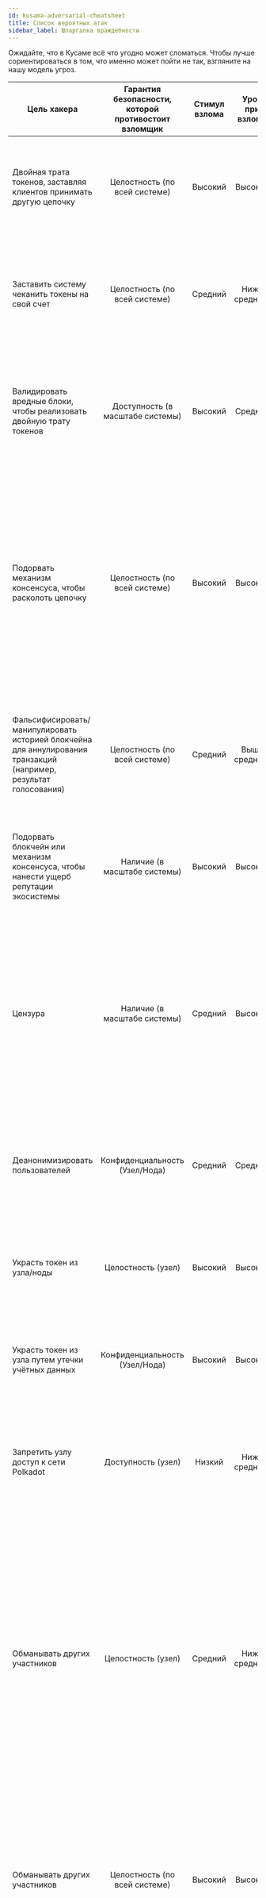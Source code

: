 ```yaml
---
id: kusama-adversarial-cheatsheet
title: Список вероятных атак
sidebar_label: Шпаргалка враждебности
---
```


Ожидайте, что в Кусаме всё что угодно может сломаться. Чтобы лучше сориентироваться в том, что именно может пойти не так, взгляните на нашу модель угроз.

| Цель хакера                                                                                                       | Гарантия безопасности, которой противостоит взломщик | Стимул взлома | Урон при взломе | Детали взлома                                                                                                                                                                                                                                                                                                                                                                              |
| ----------------------------------------------------------------------------------------------------------------- |:----------------------------------------------------:|:-------------:|:---------------:| ------------------------------------------------------------------------------------------------------------------------------------------------------------------------------------------------------------------------------------------------------------------------------------------------------------------------------------------------------------------------------------------ |
| Двойная трата токенов, заставляя клиентов принимать другую цепочку                                                |            Целостность (по всей системе)             |    Высокий    |     Высокий     | Если злоумышленники смогут провести двойную трату токенов, они смогут получать услуги, не оплачивая их. Это прямой денежный стимул для проведения атаки.                                                                                                                                                                                                                                   |
| Заставить систему чеканить токены на свой счет                                                                    |            Целостность (по всей системе)             |    Средний    |  Ниже среднего  | Если злоумышленник сможет создавать токены на своём счету "из воздуха" — это будет прямым финансовым вознаграждением за проведение атаки.                                                                                                                                                                                                                                                  |
| Валидировать вредные блоки, чтобы реализовать двойную трату токенов                                               |           Доступность (в масштабе системы)           |    Высокий    |     Средний     | Если злоумышленники смогут использовать двойную трату токенов, они смогут получать услуги, не оплачивая их. Это дает им высокий денежный стимул для выполнения нападения.                                                                                                                                                                                                                  |
| Подорвать механизм консенсуса, чтобы расколоть цепочку                                                            |            Целостность (по всей системе)             |    Высокий    |     Высокий     | Если злоумышленник может использовать двойную трату токенов, он способен получать услуги, не оплачивая их. Это дает им высокий денежный стимул для выполнения нападения. Ставки на снижение стоимости криптовалюты или если конкуренты хотят навредить репутации, так что стоимость их блокчейна увеличивается.                                                                            |
| Фальсифисировать/манипулировать историей блокчейна для аннулирования транзакций (например, результат голосования) |            Целостность (по всей системе)             |    Средний    |  Выше среднего  | Attacker can rollback undesired transactions by intentionally invalidating the block where transaction has happened. Attacker can force a governance decision (or even an on-chain update) that favors them.                                                                                                                                                                               |
| Подорвать блокчейн или механизм консенсуса, чтобы нанести ущерб репутации экосистемы                              |             Наличие (в масштабе системы)             |    Высокий    |     Высокий     | Делая ставку на снижение стоимости криптовалюты или конкуренты хотят нанести ущерб репутации, так что ценность их блокчейна возрастает                                                                                                                                                                                                                                                     |
| Цензура                                                                                                           |             Наличие (в масштабе системы)             |    Средний    |     Высокий     | Хакеры способны блокировать нежелательные типы транзакций (например, транзакции отраслевых конкурентов или голосование на референдуме). Это может быть достигнуто путем сговора с другими заинтересованными сторонами или иным способом получения большего числа голосов.                                                                                                                  |
| Деанонимизировать пользователей                                                                                   |            Конфиденциальность (Узел/Нода)            |    Средний    |     Средний     | Стороны, желающие деанонимизировать пользователей, могут использовать эту информацию для угнетения оппозиции (например, политических активистов).                                                                                                                                                                                                                                          |
| Украсть токен из узла/ноды                                                                                        |                  Целостность (узел)                  |    Высокий    |     Высокий     | Атакующие, способные украсть токены с узлов могут претендовать на активы, что дает им высокий денежный стимул к совершению нападения.                                                                                                                                                                                                                                                      |
| Украсть токен из узла путем утечки учётных данных                                                                 |            Конфиденциальность (Узел/Нода)            |    Высокий    |     Высокий     | Атакующие, способные украсть токены с узлов могут претендовать на активы, что дает им высокий денежный стимул к совершению нападения.                                                                                                                                                                                                                                                      |
| Запретить узлу доступ к сети Polkadot                                                                             |                  Доступность (узел)                  |    Низкий     |  Ниже среднего  | Запуск целенаправленной атаки отказа в обслуживании (DDoS) из мести, денежных интересов (в случае конкурирующего обмена монет и т. д.).                                                                                                                                                                                                                                                    |
| Обманывать других участников                                                                                      |                  Целостность (узел)                  |    Средний    |  Ниже среднего  | Злоумышленник может злоупотребить непониманием другими участниками гарантий безопасности Polkadot, чтобы обмануть их. Кроме того, если вознаграждение за вызывающее плохое поведение может быть настроено таким образом, чтобы оно было выше соответствующего наказания, можно настроить набор саморегулируемых узлов для генерации исходного цикла. Другие участники этой атаки не нужны. |
| Обманывать других участников                                                                                      |            Целостность (по всей системе)             |    Высокий    |     Высокий     | Злоумышленник может злоупотреблять ошибками в экономической системе Polkadot, чтобы обмануть других участников. Например, злоумышленник может использовать логическую ошибку, чтобы не платить комиссию за транзакцию.                                                                                                                                                                     |
